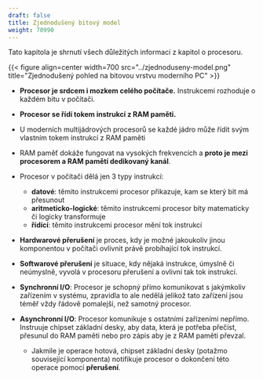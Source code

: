 ```yaml
---
draft: false
title: Zjednodušený bitový model
weight: 70990
---
```


Tato kapitola je shrnutí všech důležitých informací z kapitol o procesoru.

{{< figure align=center width=700 src="../zjednoduseny-model.png" title="Zjednodušený pohled na bitovou vrstvu moderního PC" >}}

-  **Procesor je srdcem i mozkem celého počítače.** Instrukcemi rozhoduje o každém bitu v počítači.
-  **Procesor se řídí tokem instrukcí z RAM paměti.** 
  - U moderních multijádrových procesorů se každé jádro může řídit svým vlastním tokem instrukcí z RAM paměti
-  RAM paměť dokáže fungovat na vysokých frekvencích a **proto je mezi procesorem a RAM pamětí dedikovaný kanál**.

- Procesor v počítači dělá jen 3 typy instrukcí:
  - **datové**: těmito instrukcemi procesor přikazuje, kam se který bit má přesunout
  - **aritmeticko-logické**: těmito instrukcemi procesor bity matematicky či logicky transformuje
  - **řídící**: těmito instrukcemi procesor mění tok instrukcí
- **Hardwarové přerušení** je proces, kdy je možné jakoukoliv jinou komponentou v počítači ovlivnit právě probíhající tok instrukcí.
- **Softwarové přerušení** je situace, kdy nějaká instrukce, úmyslně či neúmyslně, vyvolá v procesoru přerušení a ovlivní tak tok instrukcí.
- **Synchronní I/O**: Procesor je schopný přímo komunikovat s jakýmkoliv zařízením v systému, zpravidla to ale nedělá jelikož tato zařízení jsou téměř vždy řádově pomalejší, než samotný procesor.
- **Asynchronní I/O**: Procesor komunikuje s ostatními zařízeními nepřímo. Instruuje chipset základní desky, aby data, která je potřeba přečíst, přesunul do RAM paměti nebo pro zápis aby je z RAM paměti převzal.
  - Jakmile je operace hotová, chipset základní desky (potažmo související komponenta) notifikuje procesor o dokončení této operace pomocí **přerušení**.
